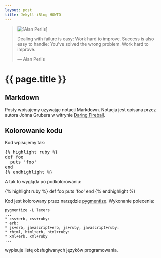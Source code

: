 ```yaml
---
layout: post
title: Jekyll-iBlog HOWTO
---
```


<blockquote>
<img src="../../../images/alan-perlis.gif" alt="[Alan Perlis]" />
<p>
  Dealing with failure is easy: Work hard to improve. Success is also
  easy to handle: You've solved the wrong problem. Work hard to improve.
</p>
<p class="author">— Alan Perlis</p>
</blockquote>

# {{ page.title }}

## Markdown

Posty wpisujemy używając notacji Markdown.
Notacja jest opisana przez autora Johna Grubera 
w witrynie [Daring Fireball](http://daringfireball.net/projects/markdown/syntax).

## Kolorowanie kodu

Kod wpisujemy tak:

<pre>
&#123;% highlight ruby %&#125;
def foo
  puts 'foo'
end
&#123;% endhighlight %&#125;
</pre>

A tak to wygląda po podkolorowaniu:

{% highlight ruby %}
def foo
  puts 'foo'
end
{% endhighlight %}

Kod jest kolorowany przez narzędzie
[pygmentize](http://pygments.org/docs/cmdline/).
Wykonanie polecenia:

    pygmentize -L lexers
    ...
    * css+erb, css+ruby:
    * erb:
    * js+erb, javascript+erb, js+ruby, javascript+ruby:
    * rhtml, html+erb, html+ruby:
    * xml+erb, xml+ruby
    ...

wypisuje listę obsługiwanych języków programowania.
